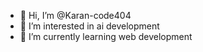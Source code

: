 - 👋 Hi, I’m @Karan-code404
- 👀 I’m interested in ai development
- 🌱 I’m currently learning web development 

<!---
Karan-code404/Karan-code404 is a ✨ special ✨ repository because its `README.md` (this file) appears on your GitHub profile.
You can click the Preview link to take a look at your changes.
--->
